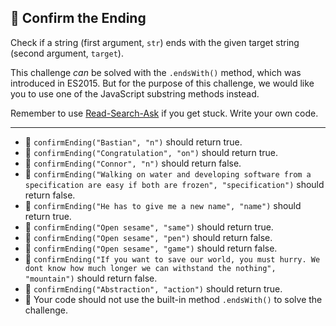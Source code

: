🚀 Confirm the Ending
---------------------

Check if a string (first argument, `str`) ends with the given target string (second argument, `target`).

This challenge _can_ be solved with the `.endsWith()` method, which was introduced in ES2015. But for the purpose of this challenge, we would like you to use one of the JavaScript substring methods instead.

Remember to use [Read-Search-Ask](https://www.freecodecamp.org/forum/t/how-to-get-help-when-you-are-stuck-coding/19514) if you get stuck. Write your own code.

* * *

*   🧪 `confirmEnding("Bastian", "n")` should return true.
*   🧪 `confirmEnding("Congratulation", "on")` should return true.
*   🧪 `confirmEnding("Connor", "n")` should return false.
*   🧪 `confirmEnding("Walking on water and developing software from a specification are easy if both are frozen", "specification")` should return false.
*   🧪 `confirmEnding("He has to give me a new name", "name")` should return true.
*   🧪 `confirmEnding("Open sesame", "same")` should return true.
*   🧪 `confirmEnding("Open sesame", "pen")` should return false.
*   🧪 `confirmEnding("Open sesame", "game")` should return false.
*   🧪 `confirmEnding("If you want to save our world, you must hurry. We dont know how much longer we can withstand the nothing", "mountain")` should return false.
*   🧪 `confirmEnding("Abstraction", "action")` should return true.
*   🧪 Your code should not use the built-in method `.endsWith()` to solve the challenge.